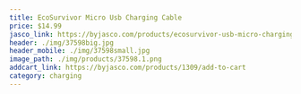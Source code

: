 ```yaml
---
title: EcoSurvivor Micro Usb Charging Cable
price: $14.99
jasco_link: https://byjasco.com/products/ecosurvivor-usb-micro-charging-cable
header: ./img/37598big.jpg
header_mobile: ./img/37598small.jpg
image_path: ./img/products/37598.1.png
addcart_link: https://byjasco.com/products/1309/add-to-cart
category: charging
---
```

